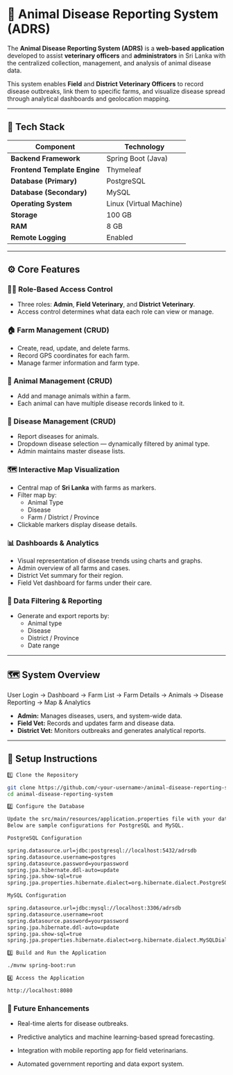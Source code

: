 # 🐄 Animal Disease Reporting System (ADRS)

The **Animal Disease Reporting System (ADRS)** is a **web-based application** developed to assist **veterinary officers** and **administrators** in Sri Lanka with the centralized collection, management, and analysis of animal disease data.  

This system enables **Field** and **District Veterinary Officers** to record disease outbreaks, link them to specific farms, and visualize disease spread through analytical dashboards and geolocation mapping.

---

## 🧩 Tech Stack

| Component | Technology |
|------------|-------------|
| **Backend Framework** | Spring Boot (Java) |
| **Frontend Template Engine** | Thymeleaf |
| **Database (Primary)** | PostgreSQL |
| **Database (Secondary)** | MySQL |
| **Operating System** | Linux (Virtual Machine) |
| **Storage** | 100 GB |
| **RAM** | 8 GB |
| **Remote Logging** | Enabled |

---

## ⚙️ Core Features

### 🧑‍💼 Role-Based Access Control
- Three roles: **Admin**, **Field Veterinary**, and **District Veterinary**.
- Access control determines what data each role can view or manage.

### 🏠 Farm Management (CRUD)
- Create, read, update, and delete farms.
- Record GPS coordinates for each farm.
- Manage farmer information and farm type.

### 🐄 Animal Management (CRUD)
- Add and manage animals within a farm.
- Each animal can have multiple disease records linked to it.

### 🦠 Disease Management (CRUD)
- Report diseases for animals.
- Dropdown disease selection — dynamically filtered by animal type.
- Admin maintains master disease lists.

### 🗺️ Interactive Map Visualization
- Central map of **Sri Lanka** with farms as markers.
- Filter map by:
  - Animal Type  
  - Disease  
  - Farm / District / Province
- Clickable markers display disease details.

### 📊 Dashboards & Analytics
- Visual representation of disease trends using charts and graphs.
- Admin overview of all farms and cases.
- District Vet summary for their region.
- Field Vet dashboard for farms under their care.

### 📁 Data Filtering & Reporting
- Generate and export reports by:
  - Animal type  
  - Disease  
  - District / Province  
  - Date range

---

## 🗺️ System Overview

User Login → Dashboard → Farm List → Farm Details → Animals → Disease Reporting → Map & Analytics


- **Admin:** Manages diseases, users, and system-wide data.  
- **Field Vet:** Records and updates farm and disease data.  
- **District Vet:** Monitors outbreaks and generates analytical reports.  

---

## 🧰 Setup Instructions

```bash
1️⃣ Clone the Repository

git clone https://github.com/<your-username>/animal-disease-reporting-system.git
cd animal-disease-reporting-system

2️⃣ Configure the Database

Update the src/main/resources/application.properties file with your database credentials.
Below are sample configurations for PostgreSQL and MySQL.

PostgreSQL Configuration

spring.datasource.url=jdbc:postgresql://localhost:5432/adrsdb
spring.datasource.username=postgres
spring.datasource.password=yourpassword
spring.jpa.hibernate.ddl-auto=update
spring.jpa.show-sql=true
spring.jpa.properties.hibernate.dialect=org.hibernate.dialect.PostgreSQLDialect

MySQL Configuration

spring.datasource.url=jdbc:mysql://localhost:3306/adrsdb
spring.datasource.username=root
spring.datasource.password=yourpassword
spring.jpa.hibernate.ddl-auto=update
spring.jpa.show-sql=true
spring.jpa.properties.hibernate.dialect=org.hibernate.dialect.MySQLDialect

3️⃣ Build and Run the Application

./mvnw spring-boot:run

4️⃣ Access the Application

http://localhost:8080

```
### 🧠 Future Enhancements

- Real-time alerts for disease outbreaks.

- Predictive analytics and machine learning-based spread forecasting.

- Integration with mobile reporting app for field veterinarians.

- Automated government reporting and data export system.

